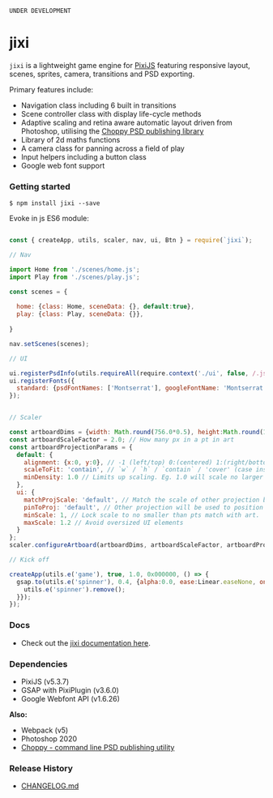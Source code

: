 
```
UNDER DEVELOPMENT
```
# jixi

`jixi` is a lightweight game engine for [PixiJS](https://www.pixijs.com/) featuring responsive layout, scenes, sprites, camera, transitions and PSD exporting.

Primary features include:

- Navigation class including 6 built in transitions
- Scene controller class with display life-cycle methods
- Adaptive scaling and retina aware automatic layout driven from Photoshop, utilising the [Choppy PSD publishing library](https://www.npmjs.com/package/choppy)
- Library of 2d maths functions
- A camera class for panning across a field of play 
- Input helpers including a button class 
- Google web font support

### Getting started 

```
$ npm install jixi --save
```

Evoke in js ES6 module:
```js

const { createApp, utils, scaler, nav, ui, Btn } = require(`jixi`);

// Nav

import Home from './scenes/home.js';
import Play from './scenes/play.js';

const scenes = {
  
  home: {class: Home, sceneData: {}, default:true}, 
  play: {class: Play, sceneData: {}},
  
}

nav.setScenes(scenes);

// UI 

ui.registerPsdInfo(utils.requireAll(require.context('./ui', false, /.json$/))); // Path to PSD data
ui.registerFonts({
  standard: {psdFontNames: ['Montserrat'], googleFontName: 'Montserrat', additionalStyles:['700 italic'], fallbacks:['serif']}
});


// Scaler

const artboardDims = {width: Math.round(756.0*0.5), height:Math.round(1334.0*0.5)}; 
const artboardScaleFactor = 2.0; // How many px in a pt in art
const artboardProjectionParams = {
  default: {
    alignment: {x:0, y:0}, // -1 (left/top) 0:(centered) 1:(right/bottom) 
    scaleToFit: 'contain', // `w` / `h` / `contain` / 'cover' (case insensitive). 
    minDensity: 1.0 // Limits up scaling. Eg. 1.0 will scale no larger than SD on retina. 
  },
  ui: {
    matchProjScale: 'default', // Match the scale of other projection before applying own limits 
    pinToProj: 'default', // Other projection will be used to position 
    minScale: 1, // Lock scale to no smaller than pts match with art.
    maxScale: 1.2 // Avoid oversized UI elements
  }
};
scaler.configureArtboard(artboardDims, artboardScaleFactor, artboardProjectionParams);

// Kick off

createApp(utils.e('game'), true, 1.0, 0x000000, () => {  
  gsap.to(utils.e('spinner'), 0.4, {alpha:0.0, ease:Linear.easeNone, onComplete:function(){
    utils.e('spinner').remove();
  }});
});

```


### Docs

- Check out the [jixi documentation here](https://github.com/loksland/jixi/wiki).

### Dependencies

- PixiJS (v5.3.7)
- GSAP with PixiPlugin (v3.6.0)
- Google Webfont API (v1.6.26)

**Also:**
- Webpack (v5)
- Photoshop 2020
- [Choppy - command line PSD publishing utility](https://www.npmjs.com/package/choppy)

### Release History 

- [CHANGELOG.md](CHANGELOG.md)

